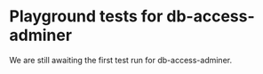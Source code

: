 # Playground tests for db-access-adminer
We are still awaiting the first test run for db-access-adminer.
